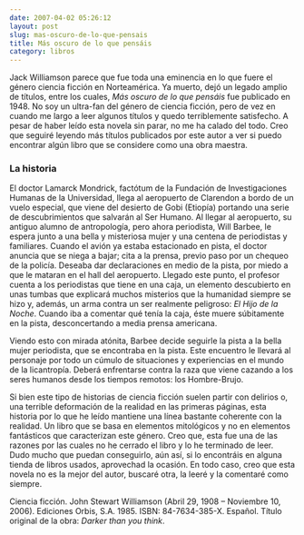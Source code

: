 ```yaml
---
date: 2007-04-02 05:26:12
layout: post
slug: mas-oscuro-de-lo-que-pensais
title: Más oscuro de lo que pensáis
category: libros
---
```


Jack Williamson parece que fue toda una eminencia en lo que fuere el género ciencia ficción en Norteamérica. Ya muerto, dejó un legado amplio de títulos, entre los cuales, *Más oscuro de lo que pensáis* fue publicado en 1948. No soy un ultra-fan del género de ciencia ficción, pero de vez en cuando me largo a leer algunos títulos y quedo terriblemente satisfecho. A pesar de haber leído esta novela sin parar, no me ha calado del todo. Creo que seguiré leyendo más títulos publicados por este autor a ver si puedo encontrar algún libro que se considere como una obra maestra.





### La historia

El doctor Lamarck Mondrick, factótum de la Fundación de Investigaciones Humanas de la Universidad, llega al aeropuerto de Clarendon a bordo de un vuelo especial, que viene del desierto de Gobi (Etiopía) portando una serie de descubrimientos que salvarán al Ser Humano. Al llegar al aeropuerto, su antiguo alumno de antropología, pero ahora periodista, Will Barbee, le espera junto a una bella y misteriosa mujer y una centena de periodistas y familiares. Cuando el avión ya estaba estacionado en pista, el doctor anuncia que se niega a bajar; cita a la prensa, previo paso por un chequeo de la policía. Deseaba dar declaraciones en medio de la pista, por miedo a que le mataran en el hall del aeropuerto. Llegado este punto, el profesor cuenta a los periodistas que tiene en una caja, un elemento descubierto en unas tumbas que explicará muchos misterios que la humanidad siempre se hizo y, además, un arma contra un ser realmente peligroso: _El Hijo de la Noche_. Cuando iba a comentar qué tenía la caja, éste muere súbitamente en la pista, desconcertando a media prensa americana.

Viendo esto con mirada atónita, Barbee decide seguirle la pista a la bella mujer periodista, que se encontraba en la pista. Este encuentro le llevará al personaje por todo un cúmulo de situaciones y experiencias en el mundo de la licantropía. Deberá enfrentarse contra la raza que viene cazando a los seres humanos desde los tiempos remotos: los Hombre-Brujo.

Si bien este tipo de historias de ciencia ficción suelen partir con delirios o, una terrible deformación de la realidad en las primeras páginas, esta historia por lo que he leído mantiene una línea bastante coherente con la realidad. Un libro que se basa en elementos mitológicos y no en elementos fantásticos que caracterizan este género. Creo que, esta fue una de las razones por las cuales no he cerrado el libro y lo he terminado de leer. Dudo mucho que puedan conseguirlo, aún así, si lo encontráis en alguna tienda de libros usados, aprovechad la ocasión. En todo caso, creo que esta novela no es la mejor del autor, buscaré otra, la leeré y la comentaré como siempre.

Ciencia ficción. John Stewart Williamson (Abril 29, 1908 – Noviembre 10, 2006). Ediciones Orbis, S.A. 1985. ISBN: 84-7634-385-X. Español. Título original de la obra: *Darker than you think*.
